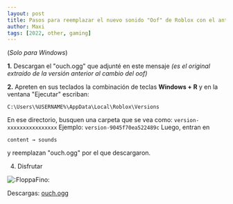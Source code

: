 ```yaml
---
layout: post
title: Pasos para reemplazar el nuevo sonido "Oof" de Roblox con el anterior.
author: Maxi
tags: [2022, other, gaming]
---
```


  

(_Solo para Windows_)

**1.** Descargan el "ouch.ogg" que adjunté en este mensaje _(es el original extraído de la versión anterior al cambio del oof)_

**2.** Apreten en sus teclados la combinación de teclas **Windows + R** y en la ventana "Ejecutar" escriban:


```
C:\Users\%USERNAME%\AppData\Local\Roblox\Versions
```


En ese directorio, busquen una carpeta que se vea como: `version-xxxxxxxxxxxxxxxx` Ejemplo: `version-9045f70ea522489c` Luego, entran en


```
content → sounds
```

  
y reemplazan "ouch.ogg" por el que descargaron.

4. Disfrutar

![:FloppaFino:](https://cdn.discordapp.com/emojis/927698282807984178.webp?size=44&quality=lossless)

Descargas: [ouch.ogg](https://cdn.discordapp.com/attachments/935003688429305887/1003124705236103269/ouch.ogg)